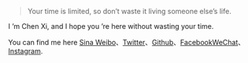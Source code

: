 > Your time is limited, so don’t waste it living someone else’s life.

I ’m Chen Xi, and I hope you ’re here without wasting your time.

You can find me here [Sina Weibo](https://weibo.com/longlivewe)、[Twitter](https://twitter.com/C_henX_i)、[Github](https://github.com/longlivewe)、[Facebook](https://www.facebook.com/longlivewe)[WeChat](https://s1.ax1x.com/2020/04/26/JREDPJ.png)、[Instagram](https://www.instagram.com/iamcarychen/).

